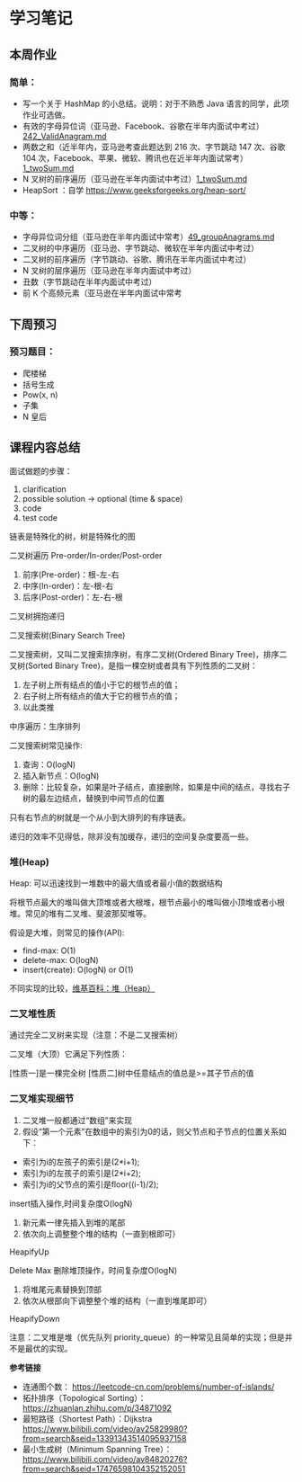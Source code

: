 # 学习笔记

## 本周作业

### 简单：

- 写一个关于 HashMap 的小总结。说明：对于不熟悉 Java 语言的同学，此项作业可选做。
- 有效的字母异位词（亚马逊、Facebook、谷歌在半年内面试中考过）[242_ValidAnagram.md](https://github.com/shenlu89/algorithm012/blob/master/Week_02/242_ValidAnagram.md)
- 两数之和（近半年内，亚马逊考查此题达到 216 次、字节跳动 147 次、谷歌 104 次，Facebook、苹果、微软、腾讯也在近半年内面试常考）[1_twoSum.md](https://github.com/shenlu89/algorithm012/blob/master/Week_02/1_twoSum.md)
- N 叉树的前序遍历（亚马逊在半年内面试中考过）[1_twoSum.md](https://github.com/shenlu89/algorithm012/blob/master/Week_02/589_N-aryTreePreorderTraversal.md)
- HeapSort ：自学 https://www.geeksforgeeks.org/heap-sort/

### 中等：

- 字母异位词分组（亚马逊在半年内面试中常考）[49_groupAnagrams.md](https://github.com/shenlu89/algorithm012/blob/master/Week_02/49_groupAnagrams.md)
- 二叉树的中序遍历（亚马逊、字节跳动、微软在半年内面试中考过）
- 二叉树的前序遍历（字节跳动、谷歌、腾讯在半年内面试中考过）
- N 叉树的层序遍历（亚马逊在半年内面试中考过）
- 丑数（字节跳动在半年内面试中考过）
- 前 K 个高频元素（亚马逊在半年内面试中常考

## 下周预习

### 预习题目：

- 爬楼梯
- 括号生成
- Pow(x, n)
- 子集
- N 皇后

## 课程内容总结

面试做题的步骤：

1. clarification
2. possible solution -> optional (time & space)
3. code
4. test code

链表是特殊化的树，树是特殊化的图

二叉树遍历 Pre-order/In-order/Post-order

1. 前序(Pre-order)：根-左-右
2. 中序(In-order)：左-根-右
3. 后序(Post-order)：左-右-根

二叉树拥抱递归

二叉搜索树(Binary Search Tree)

二叉搜索树，又叫二叉搜索排序树，有序二叉树(Ordered Binary Tree)，排序二叉树(Sorted Binary Tree)，是指一棵空树或者具有下列性质的二叉树：

1. 左子树上所有结点的值小于它的根节点的值；
2. 右子树上所有结点的值大于它的根节点的值；
3. 以此类推

中序遍历：生序排列

二叉搜索树常见操作:

1. 查询：O(logN)
2. 插入新节点：O(logN)
3. 删除：比较复杂，如果是叶子结点，直接删除，如果是中间的结点，寻找右子树的最左边结点，替换到中间节点的位置

只有右节点的树就是一个从小到大排列的有序链表。

递归的效率不见得低，除非没有加缓存，递归的空间复杂度要高一些。

### 堆(Heap)

Heap: 可以迅速找到一堆数中的最大值或者最小值的数据结构

将根节点最大的堆叫做大顶堆或者大根堆，根节点最小的堆叫做小顶堆或者小根堆。常见的堆有二叉堆、斐波那契堆等。

假设是大堆，则常见的操作(API):

- find-max: O(1)
- delete-max: O(logN)
- insert(create): O(logN) or O(1)

不同实现的比较，[维基百科：堆（Heap）](https://en.wikipedia.org/wiki/Heap_(data_structure))

### 二叉堆性质

通过完全二叉树来实现（注意：不是二叉搜索树）

二叉堆（大顶）它满足下列性质：

[性质一]是一棵完全树
[性质二]树中任意结点的值总是>=其子节点的值

### 二叉堆实现细节

1. 二叉堆一般都通过“数组”来实现
2. 假设“第一个元素”在数组中的索引为0的话，则父节点和子节点的位置关系如下：

- 索引为i的左孩子的索引是(2*i+1);
- 索引为i的左孩子的索引是(2*i+2);
- 索引为i的父节点的索引是floor((i-1)/2);

insert插入操作,时间复杂度O(logN)

1. 新元素一律先插入到堆的尾部
2. 依次向上调整整个堆的结构（一直到根即可）

HeapifyUp

Delete Max 删除堆顶操作，时间复杂度O(logN)

1. 将堆尾元素替换到顶部
2. 依次从根部向下调整整个堆的结构（一直到堆尾即可）

HeapifyDown

注意：二叉堆是堆（优先队列 priority_queue）的一种常见且简单的实现；但是并不是最优的实现。

**参考链接**

- 连通图个数： https://leetcode-cn.com/problems/number-of-islands/
- 拓扑排序（Topological Sorting）： https://zhuanlan.zhihu.com/p/34871092
- 最短路径（Shortest Path）：Dijkstra https://www.bilibili.com/video/av25829980?from=search&seid=13391343514095937158
- 最小生成树（Minimum Spanning Tree）： https://www.bilibili.com/video/av84820276?from=search&seid=17476598104352152051